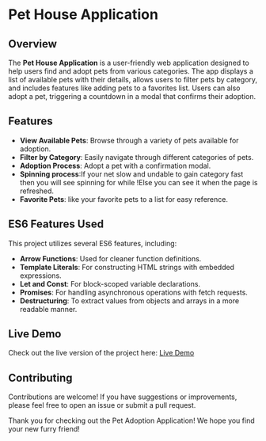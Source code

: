 # Pet House Application

## Overview
The **Pet House Application** is a user-friendly web application designed to help users find and adopt pets from various categories. The app displays a list of available pets with their details, allows users to filter pets by category, and includes features like adding pets to a favorites list. Users can also adopt a pet, triggering a countdown in a modal that confirms their adoption.

## Features
- **View Available Pets**: Browse through a variety of pets available for adoption.
- **Filter by Category**: Easily navigate through different categories of pets.
- **Adoption Process**: Adopt a pet with a confirmation modal.
- **Spinning process**:If your net slow and undable to gain category fast then you will see spinning for while    !Else you can see it when the page is refreshed. 
- **Favorite Pets**: like  your favorite pets to a list for easy reference.

## ES6 Features Used
This project utilizes several ES6 features, including:
- **Arrow Functions**: Used for cleaner function definitions.
- **Template Literals**: For constructing HTML strings with embedded expressions.
- **Let and Const**: For block-scoped variable declarations.
- **Promises**: For handling asynchronous operations with fetch requests.
- **Destructuring**: To extract values from objects and arrays in a more readable manner.

## Live Demo
Check out the live version of the project here: [Live Demo](https://quiet-hotteok-29aa49.netlify.app/)

## Contributing
Contributions are welcome! If you have suggestions or improvements, please feel free to open an issue or submit a pull request.


Thank you for checking out the Pet Adoption Application! We hope you find your new furry friend!
